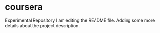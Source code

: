 # coursera
Experimental Repository
I am editing the README file. Adding some more details about the project description.
